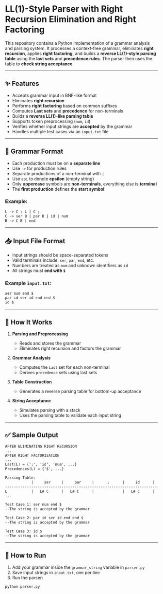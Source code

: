 # LL(1)-Style Parser with Right Recursion Elimination and Right Factoring

This repository contains a Python implementation of a grammar analysis and parsing system. It processes a context-free grammar, eliminates **right recursion**, applies **right factoring**, and builds a **reverse LL(1)-style parsing table** using the **last sets** and **precedence rules**. The parser then uses the table to **check string acceptance**.

---

## ✨ Features

* Accepts grammar input in BNF-like format
* Eliminates **right recursion**
* Performs **right factoring** based on common suffixes
* Computes **Last sets** and **precedence** for non-terminals
* Builds a **reverse LL(1)-like parsing table**
* Supports token preprocessing (`num`, `id`)
* Verifies whether input strings are **accepted** by the grammar
* Handles multiple test cases via an `input.txt` file

---

## 📝 Grammar Format

* Each production must be on a **separate line**
* Use `->` for production rules
* Separate productions of a non-terminal with `|`
* Use `epi` to denote **epsilon** (empty string)
* Only **uppercase** symbols are **non-terminals**, everything else is **terminal**
* The **first production** defines the **start symbol**

### Example:

```txt
L -> C ; L | C ;
C -> ser B | par B | id | num
B -> C B | end
```

---

## 📥 Input File Format

* Input strings should be space-separated tokens
* Valid terminals include: `ser`, `par`, `end`, etc.
* Numbers are treated as `num` and unknown identifiers as `id`
* All strings must **end with `$`**

### Example `input.txt`:

```txt
ser num end $
par id ser id end end $
id $
```

---

## 🧠 How It Works

1. **Parsing and Preprocessing**

   * Reads and stores the grammar
   * Eliminates right recursion and factors the grammar

2. **Grammar Analysis**

   * Computes the `Last` set for each non-terminal
   * Derives `precedence` sets using last sets

3. **Table Construction**

   * Generates a reverse parsing table for bottom-up acceptance

4. **String Acceptance**

   * Simulates parsing with a stack
   * Uses the parsing table to validate each input string

---

## ✅ Sample Output

```txt
AFTER ELIMINATING RIGHT RECURSION
...
AFTER RIGHT FACTORISATION
...
Last(L) = {';', 'id', 'num', ...}
Precedences(L) = {'$', ...}

Parsing Table:
            |     ser     |     par     |      ;      |     id      |     num     |     end     |      $      
----------------------------------------------------------------------------------------------
L           |   L# C      |   L# C      |             |   L# C      |   L# C      |             |             
...

Test Case 1: ser num end $
--The string is accepted by the grammar

Test Case 2: par id ser id end end $
--The string is accepted by the grammar

Test Case 3: id $
--The string is accepted by the grammar
```

---

## 🚀 How to Run

1. Add your grammar inside the `grammar_string` variable in `parser.py`
2. Save input strings in `input.txt`, one per line
3. Run the parser:

```bash
python parser.py
```
